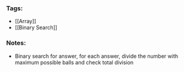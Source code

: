 ### Tags:
- [[Array]]
- [[Binary Search]]
### Notes:
- Binary search for answer, for each answer, divide the number with maximum possible balls and check total division